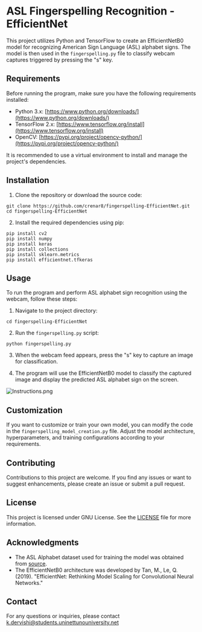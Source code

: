 # ASL Fingerspelling Recognition - EfficientNet

This project utilizes Python and TensorFlow to create an EfficientNetB0 model for recognizing American Sign Language (ASL) alphabet signs. 
The model is then used in the `fingerspelling.py` file to classify webcam captures triggered by pressing the "s" key.

## Requirements

Before running the program, make sure you have the following requirements installed:

- Python 3.x: [https://www.python.org/downloads/](https://www.python.org/downloads/)
- TensorFlow 2.x: [https://www.tensorflow.org/install](https://www.tensorflow.org/install)
- OpenCV: [https://pypi.org/project/opencv-python/](https://pypi.org/project/opencv-python/)

It is recommended to use a virtual environment to install and manage the project's dependencies.

## Installation

1. Clone the repository or download the source code: 
```
git clone https://github.com/crenar8/fingerspelling-EfficientNet.git
cd fingerspelling-EfficientNet
```

2. Install the required dependencies using pip:
```
pip install cv2
pip install numpy
pip install keras
pip install collections
pip install sklearn.metrics
pip install efficientnet.tfkeras
```


## Usage

To run the program and perform ASL alphabet sign recognition using the webcam, follow these steps:

1. Navigate to the project directory:
```
cd fingerspelling-EfficientNet
```

2. Run the `fingerspelling.py` script:
```
python fingerspelling.py
```

3. When the webcam feed appears, press the "s" key to capture an image for classification.

4. The program will use the EfficientNetB0 model to classify the captured image and display the predicted ASL alphabet sign on the screen.

![Instructions.png](..%2FInstructions.png)

## Customization

If you want to customize or train your own model, you can modify the code in the `fingerspelling_model_creation.py` file. Adjust the model architecture, hyperparameters, and training configurations according to your requirements.

## Contributing

Contributions to this project are welcome. If you find any issues or want to suggest enhancements, please create an issue or submit a pull request.

## License

This project is licensed under GNU License. See the [LICENSE](LICENSE) file for more information.

## Acknowledgments

- The ASL Alphabet dataset used for training the model was obtained from [source](https://www.kaggle.com/datasets/mrgeislinger/asl-rgb-depth-fingerspelling-spelling-it-out).
- The EfficientNetB0 architecture was developed by Tan, M., Le, Q. (2019). "EfficientNet: Rethinking Model Scaling for Convolutional Neural Networks."

## Contact

For any questions or inquiries, please contact [k.dervishi@students.uninettunouniversity.net](mailto:k.dervishi@students.uninettunouniversity.net)









